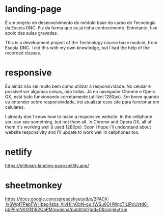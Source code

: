 # landing-page
É um projeto de desenvolvimento do módulo base do curso de Tecnologia da Escola DNC. Fiz da forma que eu já tinha conhecimento. Entretanto, tive apoio das aulas gravadas.

This is a development project of the Technology course base module, from Escola DNC. I did this with my own knowledge, but I had the help of the recorded classes.

# responsive
Eu ainda não sei muito bem como utilizar a responsividade. No celular é possível ver algumas coisas, não todas. Já no navegador Chrome e Opera GX, está tudo funcionando corretamente (utilizei 1280px). Em breve quando eu entender sobre responsividade, irei atualizar esse site para funcionar em celulares.

I already don't know how to make a responsive website. In the cellphone you can see something, but not them all. In Chrome and Opera GX, all of them it's working well (i used 1280px). Soon i hope i'll understand about website responsivity and I'll update to work well in cellphones too.

# netlify
https://gitjhean-landing-page.netlify.app/

# sheetmonkey
https://docs.google.com/spreadsheets/d/e/2PACX-1vSWpfFPebFWHbeo4sba_XlvHIinObN-gu_IWSu6OHWqcTlLjPoUytd6-pbPFmNVtXN192OaPMmwasna/pubhtml?gid=0&single=true
